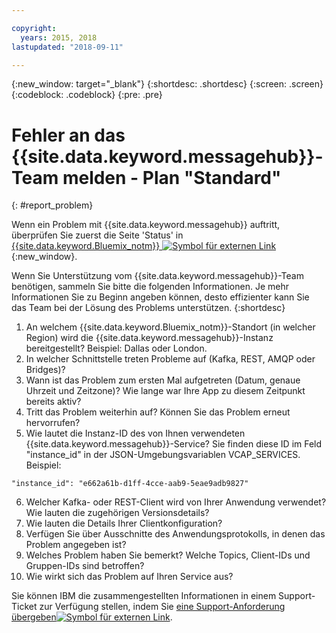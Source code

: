 ```yaml
---

copyright:
  years: 2015, 2018
lastupdated: "2018-09-11"

---
```


{:new_window: target="_blank"}
{:shortdesc: .shortdesc}
{:screen: .screen}
{:codeblock: .codeblock}
{:pre: .pre}



# Fehler an das {{site.data.keyword.messagehub}}-Team melden - Plan "Standard"
{: #report_problem}

Wenn ein Problem mit {{site.data.keyword.messagehub}} auftritt, überprüfen Sie zuerst die Seite 'Status' in [{{site.data.keyword.Bluemix_notm}} ![Symbol für externen Link](../../icons/launch-glyph.svg "Symbol für externen Link")](https://console.bluemix.net/status){:new_window}. 

Wenn Sie Unterstützung vom {{site.data.keyword.messagehub}}-Team benötigen, sammeln Sie bitte die folgenden Informationen. Je mehr Informationen Sie zu Beginn angeben können, desto effizienter kann Sie das Team bei der Lösung des Problems unterstützen.
{:shortdesc}

1. An welchem {{site.data.keyword.Bluemix_notm}}-Standort (in welcher Region) wird die {{site.data.keyword.messagehub}}-Instanz bereitgestellt? Beispiel: Dallas oder London. 
2. In welcher Schnittstelle treten Probleme auf (Kafka, REST, AMQP oder Bridges)?
3. Wann ist das Problem zum ersten Mal aufgetreten (Datum, genaue Uhrzeit und Zeitzone)? Wie lange war Ihre App zu diesem Zeitpunkt bereits aktiv?
4. Tritt das Problem weiterhin auf? Können Sie das Problem erneut hervorrufen?
5. Wie lautet die Instanz-ID des von Ihnen verwendeten {{site.data.keyword.messagehub}}-Service? 
Sie finden diese ID im Feld "instance_id" in der JSON-Umgebungsvariablen VCAP_SERVICES. Beispiel:
 ```
 "instance_id": "e662a61b-d1ff-4cce-aab9-5eae9adb9827"
 ```
6. Welcher Kafka- oder REST-Client wird von Ihrer Anwendung verwendet? Wie lauten die zugehörigen Versionsdetails?
7. Wie lauten die Details Ihrer Clientkonfiguration?
8. Verfügen Sie über Ausschnitte des Anwendungsprotokolls, in denen das Problem angegeben ist?
9. Welches Problem haben Sie bemerkt? Welche Topics, Client-IDs und Gruppen-IDs sind betroffen?
10. Wie wirkt sich das Problem auf Ihren Service aus?


Sie können IBM die zusammengestellten Informationen in einem Support-Ticket zur Verfügung stellen, indem Sie [eine Support-Anforderung übergeben![Symbol für externen Link](../../icons/launch-glyph.svg "Symbol für externen Link")](/docs/get-support/howtogetsupport.html#open-ticket).










